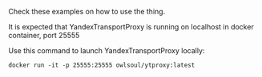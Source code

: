 Check these examples on how to use the thing.

It is expected that YandexTransportProxy is running on localhost in docker container, port 25555

Use this command to launch YandexTransportProxy locally:

```
docker run -it -p 25555:25555 owlsoul/ytproxy:latest
```